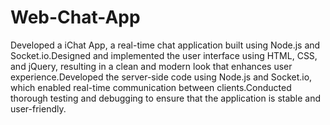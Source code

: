 # Web-Chat-App
Developed a iChat App, a real-time chat application built using Node.js and Socket.io.Designed and implemented the user interface using HTML, CSS, and jQuery, resulting in a clean and modern
look that enhances user experience.Developed the server-side code using Node.js and Socket.io, which enabled real-time communication between
clients.Conducted thorough testing and debugging to ensure that the application is stable and user-friendly. 
